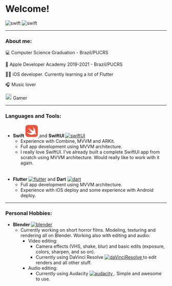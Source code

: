 <h1 align="left">Welcome!</h1> 


<img src="https://developer.apple.com/assets/elements/icons/brandmark/apple-developer-brandmark-i.svg" alt="swift" width="140" height="30"/>
<img src="https://storage.googleapis.com/cms-storage-bucket/ec64036b4eacc9f3fd73.svg" alt="swift" width="100" height="30"/>

------------------------------------------

                                  
<h3 align="left">About me:</h3>

💻 Computer Science Graduation - Brazil/PUCRS

🍎 Apple Developer Academy 2019-2021 - Brazil/PUCRS

👨‍💻 iOS developer. Currently learning a lot of Flutter

🎧 Music lover

<img src="https://upload.wikimedia.org/wikipedia/commons/thumb/8/86/Triforce.svg/1280px-Triforce.svg.png" width="20" height="19"/> Gamer

------------------------------------------

<h3 align="left">Languages and Tools:</h3>

<ul>
  <!-- Swift -->
  <li> 
  <b> Swift </b>
<a href="https://developer.apple.com/swift/" target="_blank" rel="noreferrer"> <img src="https://raw.githubusercontent.com/devicons/devicon/master/icons/swift/swift-original.svg" alt="swift" width="40" height="40"/> </a>
and <b> SwiftUI </b>  
<a href="https://developer.apple.com/swiftUI/" target="_blank" rel="noreferrer"> <img src="https://developer.apple.com/assets/elements/icons/swiftui/swiftui-96x96_2x.png" alt="swiftUI" width="40" height="40"/> </a>
  
  - Experience with Combine, MVVM and ARKit.
  - Full app development using MVVM architecture.
  - I really love SwiftUI. I've already built a complete SwiftUI app from scratch using MVVM architecture. Would really like to work with it again.
 </li>
    <br> </br>
<!-- FLUTTER AND DART -->
 <li> 
   <b> Flutter</b>
<a href="https://flutter.dev" target="_blank" rel="noreferrer"> <img src="https://www.vectorlogo.zone/logos/flutterio/flutterio-icon.svg" alt="flutter" width="40" height="40"/></a>
  and <b> Dart</b> 
<a href="https://dart.dev" target="_blank" rel="noreferrer"> <img src="https://www.vectorlogo.zone/logos/dartlang/dartlang-icon.svg" alt="dart" width="40" height="40"/> </a> 

  - Full app development using MVVM architecture.
  - Experience with iOS deploy and some experience with Android deploy.
 </li> 
</ul>

------------------------------------------

<h3 align="left">Personal Hobbies:</h3>
<ul>
  <li> 
    <b> Blender </b>
 <a href="https://www.blender.org/" target="_blank" rel="noreferrer"> <img src="https://download.blender.org/branding/community/blender_community_badge_white.svg" alt="blender" width="60" height="60"/> </a>

   - Currently working on short horror films. Modeling, texturing and rendering all on Blender. Working also with editing and audio:
     - Video editing:
       - Camera effects (VHS, shake, blur) and basic edits (exposure, colors, sharpen, and so on).
       - Currently using DaVinci Resolve
<a href="https://www.blackmagicdesign.com/br/products/davinciresolve" target="_blank" rel="noreferrer"> <img src="https://upload.wikimedia.org/wikipedia/commons/9/90/DaVinci_Resolve_17_logo.svg" alt="daVinciResolve" width="30" height="30"/> </a> to edit renders and all other stuff.
     - Audio editing:
       - Currently using Audacity <a href="[https://www.audacityteam.org](https://www.audacityteam.org/_astro/Audacity_Logo.63b57726.svg)/" target="_blank" rel="noreferrer"> <img src="https://www.audacityteam.org/wp-content/themes/wp_audacity/img/logo.png" alt="audacity" width="30" height="30"/> </a>. Simple and awesome to use.
 </li>
</ul>

</a> 




